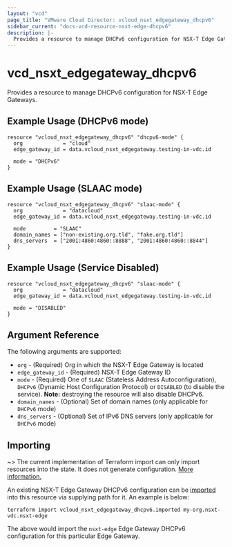 ```yaml
---
layout: "vcd"
page_title: "VMware Cloud Director: vcloud_nsxt_edgegateway_dhcpv6"
sidebar_current: "docs-vcd-resource-nsxt-edge-dhcpv6"
description: |-
  Provides a resource to manage DHCPv6 configuration for NSX-T Edge Gateways.
---
```


# vcd\_nsxt\_edgegateway\_dhcpv6

Provides a resource to manage DHCPv6 configuration for NSX-T Edge Gateways.

## Example Usage (DHCPv6 mode)

```hcl
resource "vcloud_nsxt_edgegateway_dhcpv6" "dhcpv6-mode" {
  org             = "cloud"
  edge_gateway_id = data.vcloud_nsxt_edgegateway.testing-in-vdc.id

  mode = "DHCPv6"
}
```

## Example Usage (SLAAC mode)

```hcl
resource "vcloud_nsxt_edgegateway_dhcpv6" "slaac-mode" {
  org             = "datacloud"
  edge_gateway_id = data.vcloud_nsxt_edgegateway.testing-in-vdc.id

  mode         = "SLAAC"
  domain_names = ["non-existing.org.tld", "fake.org.tld"]
  dns_servers  = ["2001:4860:4860::8888", "2001:4860:4860::8844"]
}
```

## Example Usage (Service Disabled)

```hcl
resource "vcloud_nsxt_edgegateway_dhcpv6" "slaac-mode" {
  org             = "datacloud"
  edge_gateway_id = data.vcloud_nsxt_edgegateway.testing-in-vdc.id

  mode = "DISABLED"
}
```

## Argument Reference

The following arguments are supported:

* `org` - (Required) Org in which the NSX-T Edge Gateway is located
* `edge_gateway_id` - (Required) NSX-T Edge Gateway ID
* `mode` - (Required) One of `SLAAC` (Stateless Address Autoconfiguration), `DHCPv6` (Dynamic Host
  Configuration Protocol) or `DISABLED` (to disable the service). **Note:** destroying the resource
  will also disable DHCPv6.
* `domain_names` - (Optional) Set of domain names (only applicable for `DHCPv6` mode)
* `dns_servers` - (Optional) Set of IPv6 DNS servers (only applicable for `DHCPv6` mode)

## Importing

~> The current implementation of Terraform import can only import resources into the state.
It does not generate configuration. [More information.](https://www.terraform.io/docs/import/)

An existing NSX-T Edge Gateway DHCPv6 configuration can be [imported][docs-import] into this
resource via supplying path for it. An example is below:

[docs-import]: https://www.terraform.io/docs/import/

```
terraform import vcloud_nsxt_edgegateway_dhcpv6.imported my-org.nsxt-vdc.nsxt-edge
```

The above would import the `nsxt-edge` Edge Gateway DHCPv6 configuration for this particular
Edge Gateway.
